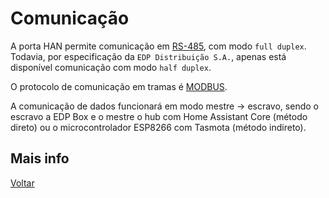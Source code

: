 # Comunicação

A porta HAN permite comunicação em [RS-485](https://en.wikipedia.org/wiki/RS-485), com modo `full duplex`. Todavia, por especificação da `EDP Distribuição S.A.`, apenas está disponível comunicação com modo `half duplex`.

O protocolo de comunicação em tramas é [MODBUS](https://en.wikipedia.org/wiki/Modbus).

A comunicação de dados funcionará em modo mestre -> escravo, sendo o escravo a EDP Box e o mestre o hub com Home Assistant Core (método direto) ou o microcontrolador ESP8266 com Tasmota (método indireto). 

## Mais info

[Voltar](../README.md)

